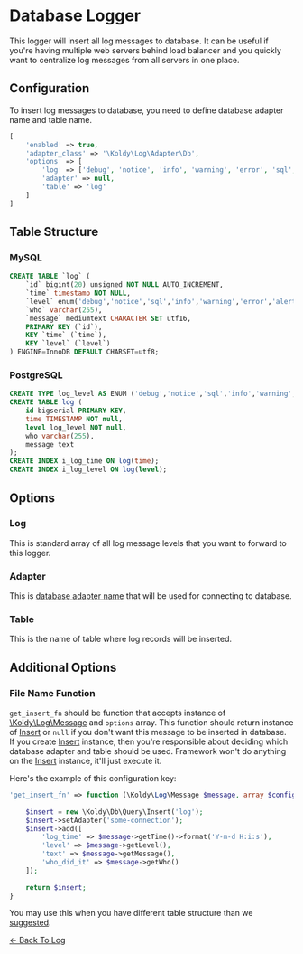 # Database Logger

This logger will insert all log messages to database. It can be useful if you're having multiple web servers behind load
balancer and you quickly want to centralize log messages from all servers in one place. 

## Configuration

To insert log messages to database, you need to define database adapter name and table name.

```php
[
	'enabled' => true,
	'adapter_class' => '\Koldy\Log\Adapter\Db',
	'options' => [
		'log' => ['debug', 'notice', 'info', 'warning', 'error', 'sql', 'critical', 'alert', 'emergency'],
		'adapter' => null,
		'table' => 'log'
	]
]
```


## Table Structure

### MySQL

```sql
CREATE TABLE `log` (
	`id` bigint(20) unsigned NOT NULL AUTO_INCREMENT,
	`time` timestamp NOT NULL,
	`level` enum('debug','notice','sql','info','warning','error','alert','emergency','critical') NOT NULL,
	`who` varchar(255),
	`message` mediumtext CHARACTER SET utf16,
	PRIMARY KEY (`id`),
	KEY `time` (`time`),
	KEY `level` (`level`)
) ENGINE=InnoDB DEFAULT CHARSET=utf8;
```

### PostgreSQL

```sql
CREATE TYPE log_level AS ENUM ('debug','notice','sql','info','warning','error','alert','emergency','critical');
CREATE TABLE log (
    id bigserial PRIMARY KEY,
    time TIMESTAMP NOT null,
    level log_level NOT null,
    who varchar(255),
    message text
);
CREATE INDEX i_log_time ON log(time);
CREATE INDEX i_log_level ON log(level);
```



## Options

### Log

This is standard array of all log message levels that you want to forward to this logger.

### Adapter

This is [database adapter name](../database.md#configuration) that will be used for connecting to database.

### Table

This is the name of table where log records will be inserted.

## Additional Options

### File Name Function

`get_insert_fn` should be function that accepts instance of [\Koldy\Log\Message](../log.md#log-elements) and
`options` array. This function should return instance of [Insert](../database/insert-query-builder.md) or `null` if
you don't want this message to be inserted in database. If you create [Insert](../database/insert-query-builder.md)
instance, then you're responsible about deciding which database adapter and table should be used. Framework won't do
anything on the [Insert](../database/insert-query-builder.md) instance, it'll just execute it.

Here's the example of this configuration key:  

```php
'get_insert_fn' => function (\Koldy\Log\Message $message, array $config) {
	
	$insert = new \Koldy\Db\Query\Insert('log');
	$insert->setAdapter('some-connection');
	$insert->add([
		'log_time' => $message->getTime()->format('Y-m-d H:i:s'),
		'level' => $message->getLevel(),
		'text' => $message->getMessage(),
		'who_did_it' => $message->getWho()
	]);
	
	return $insert;
}
```

You may use this when you have different table structure than we [suggested](#table-structure).


[&larr; Back To Log](../log.md#available-log-writers)